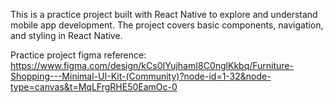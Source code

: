 This is a practice project built with React Native to explore and understand mobile app development. The project covers basic components, navigation, and styling in React Native.


Practice project figma reference:
 https://www.figma.com/design/kCs0IYujhamI8C0nglKkbq/Furniture-Shopping---Minimal-UI-Kit-(Community)?node-id=1-32&node-type=canvas&t=MqLFrgRHE50EamOc-0

